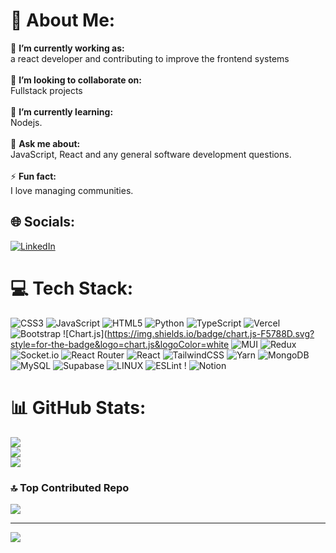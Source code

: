 # 💫 About Me:
🔭 **I’m currently working as:**  <br>a react developer and contributing to improve the frontend systems<br><br>👯 **I’m looking to collaborate on:**  <br>Fullstack projects<br><br>🌱 **I’m currently learning:**  <br>Nodejs.<br><br>💬 **Ask me about:**  <br>JavaScript, React and any general software development questions.<br><br>⚡ **Fun fact:**  <br>I love managing communities.


## 🌐 Socials:
 [![LinkedIn](https://img.shields.io/badge/LinkedIn-%230077B5.svg?logo=linkedin&logoColor=white)]([https://linkedin.com/in/ezSnippet](https://www.linkedin.com/in/satbir007/))  

# 💻 Tech Stack:
 ![CSS3](https://img.shields.io/badge/css3-%231572B6.svg?style=for-the-badge&logo=css3&logoColor=white) ![JavaScript](https://img.shields.io/badge/javascript-%23323330.svg?style=for-the-badge&logo=javascript&logoColor=%23F7DF1E) ![HTML5](https://img.shields.io/badge/html5-%23E34F26.svg?style=for-the-badge&logo=html5&logoColor=white)  ![Python](https://img.shields.io/badge/python-3670A0?style=for-the-badge&logo=python&logoColor=ffdd54)  ![TypeScript](https://img.shields.io/badge/typescript-%23007ACC.svg?style=for-the-badge&logo=typescript&logoColor=white) ![Vercel](https://img.shields.io/badge/vercel-%23000000.svg?style=for-the-badge&logo=vercel&logoColor=white)  ![Bootstrap](https://img.shields.io/badge/bootstrap-%23563D7C.svg?style=for-the-badge&logo=bootstrap&logoColor=white)  ![Chart.js](https://img.shields.io/badge/chart.js-F5788D.svg?style=for-the-badge&logo=chart.js&logoColor=white ![MUI](https://img.shields.io/badge/MUI-%230081CB.svg?style=for-the-badge&logo=material-ui&logoColor=white)  ![Redux](https://img.shields.io/badge/redux-%23593d88.svg?style=for-the-badge&logo=redux&logoColor=white) ![Socket.io](https://img.shields.io/badge/Socket.io-black?style=for-the-badge&logo=socket.io&badgeColor=010101) ![React Router](https://img.shields.io/badge/React_Router-CA4245?style=for-the-badge&logo=react-router&logoColor=white) ![React](https://img.shields.io/badge/react-%2320232a.svg?style=for-the-badge&logo=react&logoColor=%2361DAFB) ![TailwindCSS](https://img.shields.io/badge/tailwindcss-%2338B2AC.svg?style=for-the-badge&logo=tailwind-css&logoColor=white) ![Yarn](https://img.shields.io/badge/yarn-%232C8EBB.svg?style=for-the-badge&logo=yarn&logoColor=white) ![MongoDB](https://img.shields.io/badge/MongoDB-%234ea94b.svg?style=for-the-badge&logo=mongodb&logoColor=white) ![MySQL](https://img.shields.io/badge/mysql-%2300f.svg?style=for-the-badge&logo=mysql&logoColor=white)	![Supabase](https://img.shields.io/badge/Supabase-3ECF8E?style=for-the-badge&logo=supabase&logoColor=white) ![LINUX](https://img.shields.io/badge/Linux-FCC624?style=for-the-badge&logo=linux&logoColor=black) ![ESLint](https://img.shields.io/badge/ESLint-4B3263?style=for-the-badge&logo=eslint&logoColor=white) ! ![Notion](https://img.shields.io/badge/Notion-%23000000.svg?style=for-the-badge&logo=notion&logoColor=white)
# 📊 GitHub Stats:
![](https://github-readme-stats.vercel.app/api?username=ribtas007&theme=dark&hide_border=false&include_all_commits=false&count_private=false)<br/>
![](https://github-readme-streak-stats.herokuapp.com/?user=ribtas007&theme=dark&hide_border=false)<br/>
![](https://github-readme-stats.vercel.app/api/top-langs/?username=ribtas007&theme=dark&hide_border=false&include_all_commits=false&count_private=false&layout=compact)

### 🔝 Top Contributed Repo
![](https://github-contributor-stats.vercel.app/api?username=ribtas007&limit=5&theme=tokyonight&combine_all_yearly_contributions=true)

---
[![](https://visitcount.itsvg.in/api?id=ribtas007&icon=0&color=0)](https://visitcount.itsvg.in)

<!-- Proudly created with GPRM ( https://gprm.itsvg.in ) -->










